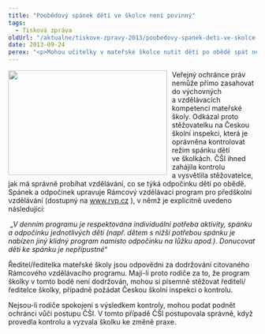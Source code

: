 ```yaml
---
title: "Poobědový spánek dětí ve školce není povinný"
tags:
  - Tisková zpráva
oldUrl: "/aktualne/tiskove-zpravy-2013/poobedovy-spanek-deti-ve-skolce-neni-povinny"
date: 2013-09-24
perex: "<p>Mohou učitelky v mateřské školce nutit děti po obědě spát nebo ležet v postýlce? Zástupce veřejného ochránce práv obdržel dotaz, který poukazoval na praxi školek po obědě děti uložit na lehátko, kde musí 90 minut ležet, i když nespí. Mají pak mnohdy problém usnout večer. Podle stěžovatelky se tak i zbytečně utlumují děti přirozeně aktivní, zvídavé a tvořivé, které by před poledním spánkem daly přednost nějaké klidné činnosti.</p>"
---
```


<!-- imported from the old website -->

<p><img src="https://www.ochrance.cz/uploads/RTEmagicC_spici.jpg.jpg" style="PADDING-RIGHT: 10px; FLOAT: left" height="212" width="322" alt="" />Veřejný ochránce práv nemůže přímo zasahovat do výchovných a vzdělávacích kompetencí mateřské školy. Odkázal proto stěžovatelku na Českou školní inspekci, která je oprávněna kontrolovat režim spánku dětí ve školkách. ČŠI ihned zahájila kontrolu a vysvětlila stěžovatelce, jak má správně probíhat vzdělávání, co se týká odpočinku dětí po obědě. Spánek a odpočinek upravuje Rámcový vzdělávací program pro předškolní vzdělávání (dostupný na <a title="Otevření do nového okna" href="http://www.rvp.cz/" target="_blank">www.rvp.cz</a> ), v němž je explicitně uvedeno následující:</p><p><em> „V denním programu je respektována individuální potřeba aktivity, spánku a odpočinku jednotlivých dětí (např. dětem s nižší potřebou spánku je nabízen jiný klidný program namísto odpočinku na lůžku apod.). Donucovat děti ke spánku je nepřípustné“</em></p><p>Ředitel/ředitelka mateřské školy jsou odpovědni za dodržování citovaného Rámcového vzdělávacího programu. Mají-li proto rodiče za to, že program školky v tomto bodě není dodržován, mohou si písemně stěžovat řediteli/ředitelce školky, případně požádat Českou školní inspekci o kontrolu. </p><p>Nejsou-li rodiče spokojeni s výsledkem kontroly, mohou podat podnět ochránci vůči postupu ČŠI. V tomto případě ČŠI postupovala správně, když provedla kontrolu a vyzvala školku ke změně praxe.</p>
